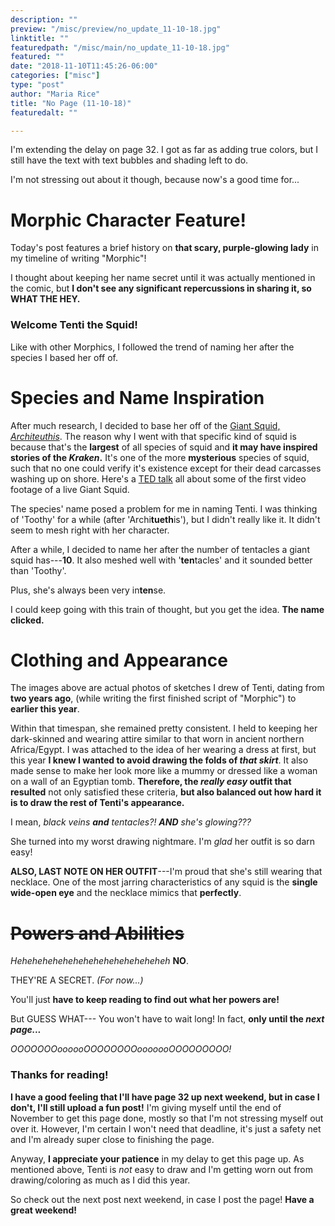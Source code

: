 ```yaml
---
description: ""
preview: "/misc/preview/no_update_11-10-18.jpg"
linktitle: ""
featuredpath: "/misc/main/no_update_11-10-18.jpg"
featured: ""
date: "2018-11-10T11:45:26-06:00"
categories: ["misc"]
type: "post"
author: "Maria Rice"
title: "No Page (11-10-18)"
featuredalt: ""

---
```


I'm extending the delay on page 32. I got as far as adding true colors, but I
still have the text with text bubbles and shading left to do.

I'm not stressing out about it though, because now's a good time for...

# Morphic Character Feature!

Today's post features a brief history on **that scary, purple-glowing lady** in
my timeline of writing "Morphic"!

I thought about keeping her name secret until it was actually mentioned in the
comic, but **I don't see any significant repercussions in sharing it, so WHAT THE
HEY.**

### Welcome Tenti the Squid!

Like with other Morphics, I followed the trend of naming her after the species I
based her off of.

# Species and Name Inspiration

After much research, I decided to base her off of the
[Giant Squid, _Architeuthis_](https://en.wikipedia.org/wiki/Giant_squid).
The reason why I went with that specific kind of squid is because that's the
**largest** of all species of squid and **it may have inspired stories of the
_Kraken_.** It's one of the more **mysterious** species of squid, such that no one
could verify it's existence except for their dead carcasses washing up on shore.
Here's a [TED talk](https://www.ted.com/talks/edith_widder_how_we_found_the_giant_squid?language=en)
all about some of the first video footage of a live Giant Squid.

The species' name posed a problem for me in naming Tenti. I was thinking of 'Toothy'
for a while (after 'Archi**tueth**is'), but I didn't really like it. It didn't seem to mesh
right with her character.

After a while, I decided to name her after the number of tentacles a giant squid
has---**10**. It also meshed well with '**ten**tacles' and it sounded better than 'Toothy'.

Plus, she's always been very in**ten**se.

I could keep going with this train of thought, but you get the idea. **The name clicked.**

# Clothing and Appearance

The images above are actual photos of sketches I drew of Tenti, dating from **two years ago**,
(while writing the first finished script of "Morphic") to **earlier this year**.

Within that timespan, she remained pretty consistent. I held to keeping her
dark-skinned and wearing attire similar to that worn in ancient northern Africa/Egypt.
I was attached to the idea of her wearing a dress at first, but this year **I knew
I wanted to avoid drawing the folds of _that skirt_**. It also made sense to
make her look more like a mummy or dressed like a woman on a wall of an Egyptian
tomb. **Therefore, the _really easy_ outfit that resulted** not only satisfied
these criteria, **but also balanced out how hard it is to draw the rest of Tenti's
appearance.**

I mean, _black veins **and** tentacles?! **AND** she's glowing???_

She turned into my worst drawing nightmare. I'm _glad_ her outfit is so darn easy!

**ALSO, LAST NOTE ON HER OUTFIT**---I'm proud that she's still wearing that necklace.
One of the most jarring characteristics of any squid is the **single wide-open
eye** and the necklace mimics that **perfectly**.

# ~~Powers and Abilities~~

_Heheheheheheheheheheheheheheheh_ **NO**.

THEY'RE A SECRET. _(For now...)_

You'll just **have to keep reading to find out what her powers are!**

But GUESS WHAT--- You won't have to wait long! In fact, **only until the _next page..._**

_OOOOOOOoooooOOOOOOOOooooooOOOOOOOOO!_

### Thanks for reading!

**I have a good feeling that I'll have page 32 up next weekend, but in case I don't,
I'll still upload a fun post!** I'm giving myself until the end of November to
get this page done, mostly so that I'm not stressing myself out over it. However,
I'm certain I won't need that deadline, it's just a safety net and I'm already
super close to finishing the page.

Anyway, **I appreciate your patience** in my delay to get this page up. As
mentioned above, Tenti is _not_ easy to draw and I'm getting worn out from
drawing/coloring as much as I did this year.

So check out the next post next weekend, in case I post the page! **Have a great
weekend!**
